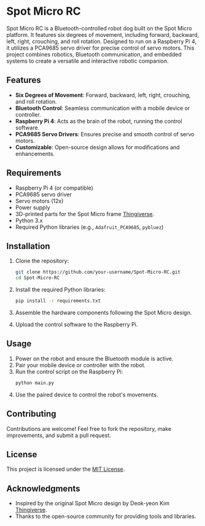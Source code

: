 # Spot Micro RC

Spot Micro RC is a Bluetooth-controlled robot dog built on the Spot Micro platform. It features six degrees of movement, including forward, backward, left, right, crouching, and roll rotation. Designed to run on a Raspberry Pi 4, it utilizes a PCA9685 servo driver for precise control of servo motors. This project combines robotics, Bluetooth communication, and embedded systems to create a versatile and interactive robotic companion.

## Features

- **Six Degrees of Movement**: Forward, backward, left, right, crouching, and roll rotation.
- **Bluetooth Control**: Seamless communication with a mobile device or controller.
- **Raspberry Pi 4**: Acts as the brain of the robot, running the control software.
- **PCA9685 Servo Drivers**: Ensures precise and smooth control of servo motors.
- **Customizable**: Open-source design allows for modifications and enhancements.

## Requirements

- Raspberry Pi 4 (or compatible)
- PCA9685 servo driver
- Servo motors (12x)
- Power supply
- 3D-printed parts for the Spot Micro frame [Thingiverse](https://www.thingiverse.com/thing:3445283).
- Python 3.x
- Required Python libraries (e.g., `Adafruit_PCA9685`, `pybluez`)

## Installation

1. Clone the repository:
    ```bash
    git clone https://github.com/your-username/Spot-Micro-RC.git
    cd Spot-Micro-RC
    ```

2. Install the required Python libraries:
    ```bash
    pip install -r requirements.txt
    ```

3. Assemble the hardware components following the Spot Micro design.

4. Upload the control software to the Raspberry Pi.

## Usage

1. Power on the robot and ensure the Bluetooth module is active.
2. Pair your mobile device or controller with the robot.
3. Run the control script on the Raspberry Pi:
    ```bash
    python main.py
    ```
4. Use the paired device to control the robot's movements.

## Contributing

Contributions are welcome! Feel free to fork the repository, make improvements, and submit a pull request.

## License

This project is licensed under the [MIT License](LICENSE).

## Acknowledgments

- Inspired by the original Spot Micro design by Deok-yeon Kim [Thingiverse](https://www.thingiverse.com/thing:3445283).
- Thanks to the open-source community for providing tools and libraries.

